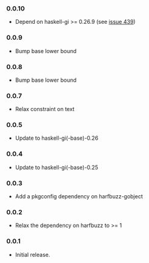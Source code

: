 ### 0.0.10

+ Depend on haskell-gi >= 0.26.9 (see [issue 439](https://github.com/haskell-gi/haskell-gi/issues/439))

### 0.0.9

+ Bump base lower bound

### 0.0.8

+ Bump base lower bound

### 0.0.7

+ Relax constraint on text

### 0.0.5

+ Update to haskell-gi(-base)-0.26

### 0.0.4

+ Update to haskell-gi(-base)-0.25

### 0.0.3

+ Add a pkgconfig dependency on harfbuzz-gobject

### 0.0.2

+ Relax the dependency on harfbuzz to >= 1

### 0.0.1

+ Initial release.
